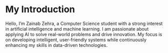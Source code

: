 # My Introduction
Hello, I’m Zainab Zehra, a Computer Science student with a strong interest in artificial intelligence and machine learning. I am passionate about applying AI to solve real-world problems and drive innovation. My focus is on developing intelligent, user-friendly systems while continuously enhancing my skills in data-driven technologies.
